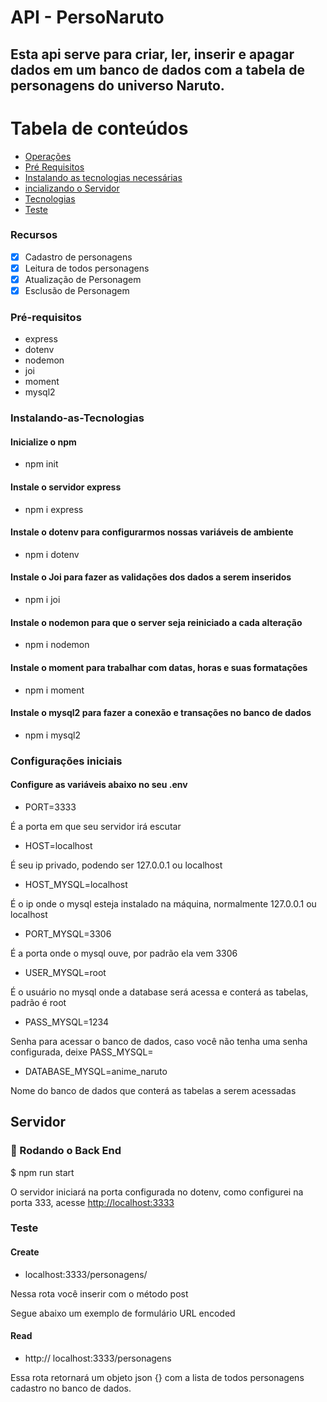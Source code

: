 # API - PersoNaruto

## Esta api serve para criar, ler, inserir e apagar dados em um banco de dados com a tabela de personagens do universo Naruto.

Tabela de conteúdos
=================
<!--ts-->

   * [Operações](###Recursos)
   * [Pré Requisitos](###Pré-requisitos)
   * [Instalando as tecnologias necessárias](###Instalando-as-Tecnologias)
   * [incializando o Servidor](##Servidor)
   * [Tecnologias](#tecnologias)
   * [Teste](###Teste)
<!--te-->

### Recursos

- [x] Cadastro de personagens
- [x] Leitura de todos personagens
- [X] Atualização de Personagem
- [X] Esclusão de Personagem

### Pré-requisitos
- express
- dotenv
- nodemon
- joi
- moment
- mysql2

### Instalando-as-Tecnologias

#### Inicialize o npm

- npm init

#### Instale o servidor express 

- npm i express

#### Instale o dotenv para configurarmos nossas variáveis de ambiente

- npm i dotenv

#### Instale o Joi para fazer as validações dos dados a serem inseridos

- npm i joi

#### Instale o nodemon para que o server seja reiniciado a cada alteração

- npm i nodemon

#### Instale o moment para trabalhar com datas, horas e suas formatações

- npm i moment

#### Instale o mysql2 para fazer a conexão e transações no banco de dados

- npm i mysql2


### Configurações iniciais

#### Configure as variáveis abaixo no seu .env

- PORT=3333

É a porta em que seu servidor irá escutar

- HOST=localhost

É seu ip privado, podendo ser 127.0.0.1 ou localhost

- HOST_MYSQL=localhost

É o ip onde o mysql esteja instalado na máquina, normalmente 127.0.0.1 ou localhost

- PORT_MYSQL=3306

É a porta onde o mysql ouve, por padrão ela vem 3306

- USER_MYSQL=root

É o usuário no mysql onde a database será acessa e conterá as tabelas, padrão é root

- PASS_MYSQL=1234

Senha para acessar o banco de dados, caso você não tenha uma senha configurada, deixe PASS_MYSQL=

- DATABASE_MYSQL=anime_naruto

Nome do banco de dados que conterá as tabelas a serem acessadas

## Servidor

### 🎲 Rodando o Back End

<p> $ npm run start </p>

 O servidor iniciará na porta configurada no dotenv, como configurei na porta 333, acesse <http://localhost:3333>

### Teste

#### Create

- localhost:3333/personagens/

Nessa rota você inserir com o método post

Segue abaixo um exemplo de formulário URL encoded



#### Read

- http:// localhost:3333/personagens

Essa rota retornará um objeto json {} com a lista de todos personagens cadastro no banco de dados.
